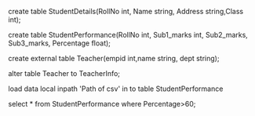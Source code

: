 create table StudentDetails(RollNo int, Name string, Address string,Class int);

create table StudentPerformance(RollNo int, Sub1_marks int, Sub2_marks, Sub3_marks, Percentage float);

create external table Teacher(empid int,name string, dept string);

alter table Teacher to TeacherInfo;

load data local inpath 'Path of csv' in to table StudentPerformance

select * from StudentPerformance where Percentage>60;

